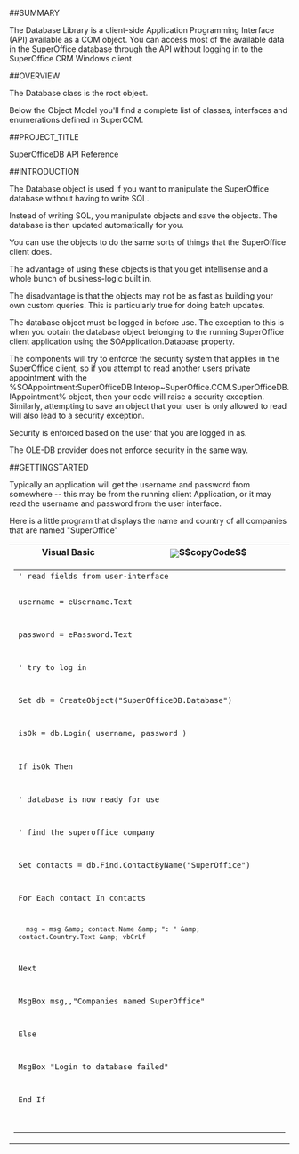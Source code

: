 
##SUMMARY

The Database Library is a client-side Application Programming Interface (API) available as a COM object. You can access most of the available data in the SuperOffice database through the API without logging in to the SuperOffice CRM Windows client.


##OVERVIEW


The Database class is the root object.


Below the Object Model you'll find a complete list of classes, interfaces and enumerations defined in SuperCOM.



##PROJECT_TITLE

SuperOfficeDB API Reference


##INTRODUCTION


The Database object is used if you want to manipulate the SuperOffice database without having to write SQL.


Instead of writing SQL, you manipulate objects and save the objects. The database is then updated automatically for you.


You can use the objects to do the same sorts of things that the SuperOffice client does.


 


The advantage of using these objects is that you get intellisense and a whole bunch of business-logic built in.


The disadvantage is that the objects may not be as fast as building your own custom queries. This is particularly true for doing batch updates.


 


The database object must be logged in before use. The exception to this is when you obtain the database object belonging to the running SuperOffice client application using the SOApplication.Database property.


 


The components will try to enforce the security system that applies in the SuperOffice client, so if you attempt to read another users private appointment with the %SOAppointment:SuperOfficeDB.Interop~SuperOffice.COM.SuperOfficeDB.IAppointment% object, then your code will raise a security exception. Similarly, attempting to save an object that your user is only allowed to read will also lead to a security exception.


Security is enforced based on the user that you are logged in as.


The OLE-DB provider does not enforce security in the same way.



##GETTINGSTARTED


Typically an application will get the username and password from somewhere -- this may be from the running client Application, or it may read the username and password from the user interface.


Here is a little program that displays the name and country of all companies that are named "SuperOffice"


 

<DIV class=LanguageSpecific id=Example_VB>
<TABLE class=syntaxtable cellSpacing=0 cellPadding=0 width="100%">
<TBODY>
<TR>
<TH>Visual Basic</TH>
<TH><IMG class=copyCodeImage src="aximages/copycode.gif" align=absMiddle name=ccImage>$$copyCode$$</TH></TR>
<TR>
<TD colSpan=2>
<DIV class=LanguageSpecific Name="Code_VB">
<TABLE class=CodeContainerTable cellSpacing=0 cellPadding=0 border=0>
<TBODY>
<TR>
<TD noWrap><CODE class=VB>' read fields from user-interface

username = eUsername.Text

password = ePassword.Text



' try to log in

Set db = CreateObject("SuperOfficeDB.Database")

isOk = db.Login( username, password )

If isOk Then

   ' database is now ready for use

   ' find the superoffice company

   Set contacts = db.Find.ContactByName("SuperOffice")

   For Each contact In contacts

      msg = msg &amp; contact.Name &amp; ": " &amp; contact.Country.Text &amp; vbCrLf

   Next

   MsgBox msg,,"Companies named SuperOffice"

Else

   MsgBox "Login to database failed"

End If

</CODE></TD></TR></TBODY></TABLE></DIV></TD></TR></TBODY></TABLE></DIV>

 


